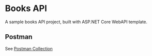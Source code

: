 # Books API

A sample books API project, built with ASP.NET Core WebAPI template.

## Postman

See [Postman Collection](https://www.getpostman.com/collections/47d9a0c0252b0f35cc97)
